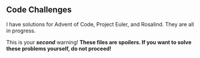 Code Challenges
-

I have solutions for Advent of Code, Project Euler, and Rosalind. They are all in progress.

This is your ***second*** warning! **These files are spoilers. If you want to solve these problems yourself, do not
proceed!**